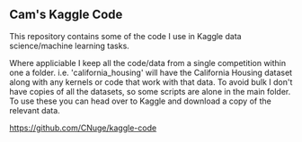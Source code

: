 ## Cam's Kaggle Code

This repository contains some of the code I use in Kaggle data science/machine learning tasks.

Where appliciable I keep all the code/data from a single competition within one a folder. i.e. 'california_housing' will have the California Housing dataset along with any kernels or code that work with that data.
To avoid bulk I don't have copies of all the datasets, so some scripts are alone in the main folder. To use these you can head over to Kaggle and download a copy of the relevant data.

https://github.com/CNuge/kaggle-code